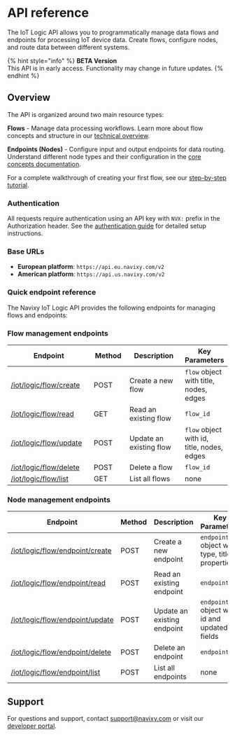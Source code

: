 # API reference

The IoT Logic API allows you to programmatically manage data flows and endpoints for processing IoT device data. Create flows, configure nodes, and route data between different systems.

{% hint style="info" %}
**BETA Version**\
This API is in early access. Functionality may change in future updates.
{% endhint %}

## Overview

The API is organized around two main resource types:

**Flows** - Manage data processing workflows. Learn more about flow concepts and structure in our [technical overview](../../Technical-details.md#flow-architecture).

**Endpoints (Nodes)** - Configure input and output endpoints for data routing. Understand different node types and their configuration in the [core concepts documentation](../../Technical-details.md#node-reference).

For a complete walkthrough of creating your first flow, see our [step-by-step tutorial](https://www.navixy.com/docs/iot-logic-api/tutorial).

### Authentication

All requests require authentication using an API key with `NVX:` prefix in the Authorization header. See the [authentication guide](../../authentication.md) for detailed setup instructions.

### Base URLs

* **European platform**: `https://api.eu.navixy.com/v2`
* **American platform**: `https://api.us.navixy.com/v2`

### Quick endpoint reference

The Navixy IoT Logic API provides the following endpoints for managing flows and endpoints:

### Flow management endpoints

<table><thead><tr><th width="229.72723388671875">Endpoint</th><th width="94.18182373046875">Method</th><th width="211.54541015625">Description</th><th>Key Parameters</th></tr></thead><tbody><tr><td><a href="https://squaregps.gitbook.io/newdb-demo/test-iot-logic-api/resources/api-reference/flow#post-iot-logic-flow-create">/iot/logic/flow/create</a></td><td>POST</td><td>Create a new flow</td><td><code>flow</code> object with title, nodes, edges</td></tr><tr><td><a href="https://squaregps.gitbook.io/newdb-demo/test-iot-logic-api/resources/api-reference/flow#get-iot-logic-flow-read">/iot/logic/flow/read</a></td><td>GET</td><td>Read an existing flow</td><td><code>flow_id</code></td></tr><tr><td><a href="https://squaregps.gitbook.io/newdb-demo/test-iot-logic-api/resources/api-reference/flow#post-iot-logic-flow-update">/iot/logic/flow/update</a></td><td>POST</td><td>Update an existing flow</td><td><code>flow</code> object with id, title, nodes, edges</td></tr><tr><td><a href="https://squaregps.gitbook.io/newdb-demo/test-iot-logic-api/resources/api-reference/flow#post-iot-logic-flow-delete">/iot/logic/flow/delete</a></td><td>POST</td><td>Delete a flow</td><td><code>flow_id</code></td></tr><tr><td><a href="https://squaregps.gitbook.io/newdb-demo/test-iot-logic-api/resources/api-reference/flow#get-iot-logic-flow-list">/iot/logic/flow/list</a></td><td>GET</td><td>List all flows</td><td>none</td></tr></tbody></table>

### Node management endpoints

<table><thead><tr><th width="229.6363525390625">Endpoint</th><th width="94.27276611328125">Method</th><th width="211.0909423828125">Description</th><th>Key Parameters</th></tr></thead><tbody><tr><td><a href="https://squaregps.gitbook.io/newdb-demo/test-iot-logic-api/resources/api-reference/node#post-iot-logic-flow-endpoint-create">/iot/logic/flow/endpoint/create</a></td><td>POST</td><td>Create a new endpoint</td><td><code>endpoint</code> object with type, title, properties</td></tr><tr><td><a href="https://squaregps.gitbook.io/newdb-demo/test-iot-logic-api/resources/api-reference/node#post-iot-logic-flow-endpoint-read">/iot/logic/flow/endpoint/read</a></td><td>POST</td><td>Read an existing endpoint</td><td><code>endpoint_id</code></td></tr><tr><td><a href="https://squaregps.gitbook.io/newdb-demo/test-iot-logic-api/resources/api-reference/node#post-iot-logic-flow-endpoint-update">/iot/logic/flow/endpoint/update</a></td><td>POST</td><td>Update an existing endpoint</td><td><code>endpoint</code> object with id and updated fields</td></tr><tr><td><a href="https://squaregps.gitbook.io/newdb-demo/test-iot-logic-api/resources/api-reference/node#post-iot-logic-flow-endpoint-delete">/iot/logic/flow/endpoint/delete</a></td><td>POST</td><td>Delete an endpoint</td><td><code>endpoint_id</code></td></tr><tr><td><a href="https://squaregps.gitbook.io/newdb-demo/test-iot-logic-api/resources/api-reference/node#post-iot-logic-flow-endpoint-list">/iot/logic/flow/endpoint/list</a></td><td>POST</td><td>List all endpoints</td><td>none</td></tr></tbody></table>

## Support

For questions and support, contact [support@navixy.com](mailto:support@navixy.com) or visit our [developer portal](https://developers.navixy.com/).
